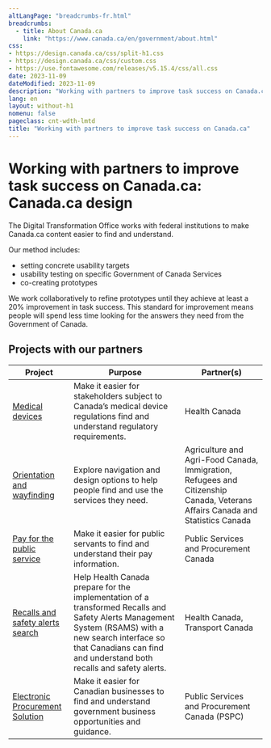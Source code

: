 ```yaml
---
altLangPage: "breadcrumbs-fr.html"
breadcrumbs:
  - title: About Canada.ca
    link: "https://www.canada.ca/en/government/about.html"
css:
- https://design.canada.ca/css/split-h1.css
- https://design.canada.ca/css/custom.css
- https://use.fontawesome.com/releases/v5.15.4/css/all.css
date: 2023-11-09
dateModified: 2023-11-09
description: "Working with partners to improve task success on Canada.ca"
lang: en
layout: without-h1
nomenu: false
pageclass: cnt-wdth-lmtd
title: "Working with partners to improve task success on Canada.ca"
---
```

<h1 property="name" id="wb-cont" dir="ltr"><span class="stacked"><span>Working with partners to improve task success on Canada.ca</span>: <span>Canada.ca design</span></span></h1>
<p>The Digital Transformation Office works with federal institutions to make Canada.ca content easier to find and understand.</p>
<p>Our method includes:</p>
<ul>
  <li>setting concrete usability targets</li>
  <li>usability testing on specific Government of Canada Services</li>
  <li>co-creating prototypes</li>
</ul>
<p>We work collaboratively to refine prototypes until they achieve at least a 20% improvement in task success.  This standard for improvement means people will spend less time looking for the answers they need from the Government of Canada.</p>
<h2>Projects with our partners</h2>
<div class="row mrgn-tp-lg">
  <div class="col-md-10">
    <div class="panel panel-default">
      <div class="mrgn-tp-sm">
        <table class="wb-tables table table-striped small mrgn-tp-lg brdr-tp" aria-live="polite" id="partners" data-page-length="100" data-wb-tables="{
            &quot;bDeferRender&quot;: false,
            &quot;order&quot;: [0, &quot;asc&quot;],
            &quot;paging&quot;: false,
            &quot;info&quot;: false,
            &quot;columns&quot;: [
            { &quot;data&quot;: &quot;PROJECT&quot;, &quot;className&quot;table-cell&quot;&quot; },
            { &quot;data&quot;: &quot;PURPOSE&quot;, &quot;className&quot;table-cell&quot;&quot;, &quot;orderable&quot;: false },
            { &quot;data&quot;: &quot;PARTNER&quot;, &quot;className&quot;table-cell&quot;&quot;, &quot;orderable&quot;: false }
            ]
            }">
          <thead>
            <tr>
              <th scope="col" class="col-md-04">Project</th>
              <th scope="col" class="col-md-04">Purpose</th>
              <th scope="col" class="col-md-04">Partner(s)</th>
            </tr>
          </thead>
          <tbody>
            <tr>
              <td class="col-md-04"><a href="project-overview-en-11.html">Medical devices</a></td>
              <td class="col-md-04">Make it easier for stakeholders subject to Canada’s medical device regulations find and understand regulatory requirements.</td>
              <td class="col-md-04">Health Canada</td>
            </tr>
            <tr>
              <td class="col-md-04"><a href="project-overview-en-10.html">Orientation and wayfinding</a></td>
              <td class="col-md-04">Explore navigation and design options to help people find and use the services they need.</td>
              <td class="col-md-04">Agriculture and Agri-Food Canada, Immigration, Refugees and Citizenship Canada, Veterans Affairs Canada and Statistics Canada</td>
            </tr>
            <tr>
              <td class="col-md-04"><a href="#">Pay for the public service</a></td>
              <td class="col-md-04">Make it easier for public servants to find and understand their pay information.</td>
              <td class="col-md-04">Public Services and Procurement Canada</td>
            </tr>
            <tr>
              <td class="col-md-04"><a href="#">Recalls and safety alerts search</a></td>
              <td class="col-md-04">Help Health Canada prepare for the implementation of a transformed Recalls and Safety Alerts Management System (RSAMS) with a new search interface so that Canadians can find and understand both recalls and safety alerts.</td>
              <td class="col-md-04">Health Canada, Transport Canada</td>
            </tr>
            <tr>
              <td class="col-md-04"><a href="project-overview-en-12.html">Electronic Procurement Solution</a></td>
              <td class="col-md-04">Make it easier for Canadian businesses to find and understand government business opportunities and guidance.</td>
              <td class="col-md-04">Public Services and Procurement Canada (PSPC)</td>
            </tr>
          </tbody>
        </table>
      </div>
    </div>
  </div>
</div>
